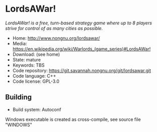 # LordsAWar!

_LordsAWar! is a free, turn-based strategy game where up to 8 players strive for control of as many cities as possible._

- Home: http://www.nongnu.org/lordsawar/
- Media: <https://en.wikipedia.org/wiki/Warlords_(game_series)#LordsAWar!>
- Download: (see home)
- State: mature
- Keywords: TBS
- Code repository: https://git.savannah.nongnu.org/git/lordsawar.git
- Code language: C++
- Code license: GPL-3.0

## Building

- Build system: Autoconf

Windows executable is created as cross-compile, see source file "WINDOWS" 

